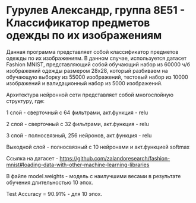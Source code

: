 # Гурулев Александр, группа 8Е51 - Классификатор предметов одежды по их изображениям

Данная программа представляет собой классификатор предметов одежды по их изображениям. В данном случае, используется датасет Fashion MNIST, представляющий собой обучающий набор из 60000 ч/б изображений одежды размером 28x28, который разбиваем на обучающую выборку из 55000 изображений, тестовый набор из 10000 изображений и валидационный набор из 5000 изображений.

Архитектура нейронной сети представляет собой многослойную структуру, где:

1 слой - сверточный с 64 фильтрами, акт.функция - relu

2 слой - сверточный с 32 фильтрами, акт.функция - relu

3 слой - полносвязный, 256 нейронов, акт.функция - relu

Выходной слой - полносвязный с 10 нейронами и акт.функцией softmax

Ссылка на датасет - https://github.com/zalandoresearch/fashion-mnist#loading-data-with-other-machine-learning-libraries

В файле model.weights - модель с наилучшими весами в результате обучения длительностью 10 эпох.

Test Accuracy = 90.91% - для 10 эпох.
